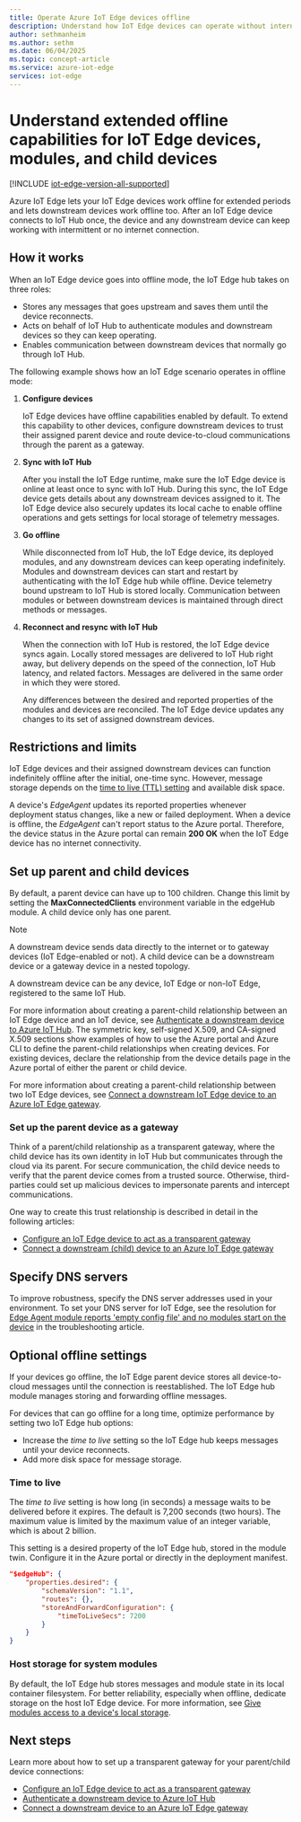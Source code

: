```yaml
---
title: Operate Azure IoT Edge devices offline
description: Understand how IoT Edge devices can operate without internet connection for an extended time, and how to enable regular IoT devices to operate offline.
author: sethmanheim
ms.author: sethm
ms.date: 06/04/2025
ms.topic: concept-article
ms.service: azure-iot-edge
services: iot-edge
---
```


# Understand extended offline capabilities for IoT Edge devices, modules, and child devices

[!INCLUDE [iot-edge-version-all-supported](includes/iot-edge-version-all-supported.md)]

Azure IoT Edge lets your IoT Edge devices work offline for extended periods and lets downstream devices work offline too. After an IoT Edge device connects to IoT Hub once, the device and any downstream device can keep working with intermittent or no internet connection.

## How it works

When an IoT Edge device goes into offline mode, the IoT Edge hub takes on three roles:

* Stores any messages that goes upstream and saves them until the device reconnects.
* Acts on behalf of IoT Hub to authenticate modules and downstream devices so they can keep operating.
* Enables communication between downstream devices that normally go through IoT Hub.

The following example shows how an IoT Edge scenario operates in offline mode:

1. **Configure devices**

   IoT Edge devices have offline capabilities enabled by default. To extend this capability to other devices, configure downstream devices to trust their assigned parent device and route device-to-cloud communications through the parent as a gateway.

2. **Sync with IoT Hub**

   After you install the IoT Edge runtime, make sure the IoT Edge device is online at least once to sync with IoT Hub. During this sync, the IoT Edge device gets details about any downstream devices assigned to it. The IoT Edge device also securely updates its local cache to enable offline operations and gets settings for local storage of telemetry messages.

3. **Go offline**

   While disconnected from IoT Hub, the IoT Edge device, its deployed modules, and any downstream devices can keep operating indefinitely. Modules and downstream devices can start and restart by authenticating with the IoT Edge hub while offline. Device telemetry bound upstream to IoT Hub is stored locally. Communication between modules or between downstream devices is maintained through direct methods or messages.

4. **Reconnect and resync with IoT Hub**

   When the connection with IoT Hub is restored, the IoT Edge device syncs again. Locally stored messages are delivered to IoT Hub right away, but delivery depends on the speed of the connection, IoT Hub latency, and related factors. Messages are delivered in the same order in which they were stored.

   Any differences between the desired and reported properties of the modules and devices are reconciled. The IoT Edge device updates any changes to its set of assigned downstream devices.

## Restrictions and limits

IoT Edge devices and their assigned downstream devices can function indefinitely offline after the initial, one-time sync. However, message storage depends on the [time to live (TTL) setting](#time-to-live) and available disk space.

A device's *EdgeAgent* updates its reported properties whenever deployment status changes, like a new or failed deployment. When a device is offline, the *EdgeAgent* can't report status to the Azure portal. Therefore, the device status in the Azure portal can remain **200 OK** when the IoT Edge device has no internet connectivity.

## Set up parent and child devices

By default, a parent device can have up to 100 children. Change this limit by setting the **MaxConnectedClients** environment variable in the edgeHub module. A child device only has one parent.

>[!NOTE]
>A downstream device sends data directly to the internet or to gateway devices (IoT Edge-enabled or not). A child device can be a downstream device or a gateway device in a nested topology.

A downstream device can be any device, IoT Edge or non-IoT Edge, registered to the same IoT Hub.

For more information about creating a parent-child relationship between an IoT Edge device and an IoT device, see [Authenticate a downstream device to Azure IoT Hub](how-to-authenticate-downstream-device.md). The symmetric key, self-signed X.509, and CA-signed X.509 sections show examples of how to use the Azure portal and Azure CLI to define the parent-child relationships when creating devices. For existing devices, declare the relationship from the device details page in the Azure portal of either the parent or child device.

For more information about creating a parent-child relationship between two IoT Edge devices, see [Connect a downstream IoT Edge device to an Azure IoT Edge gateway](how-to-connect-downstream-iot-edge-device.md).

### Set up the parent device as a gateway

Think of a parent/child relationship as a transparent gateway, where the child device has its own identity in IoT Hub but communicates through the cloud via its parent. For secure communication, the child device needs to verify that the parent device comes from a trusted source. Otherwise, third-parties could set up malicious devices to impersonate parents and intercept communications.

One way to create this trust relationship is described in detail in the following articles:

* [Configure an IoT Edge device to act as a transparent gateway](how-to-create-transparent-gateway.md)
* [Connect a downstream (child) device to an Azure IoT Edge gateway](how-to-connect-downstream-device.md)

## Specify DNS servers

To improve robustness, specify the DNS server addresses used in your environment. To set your DNS server for IoT Edge, see the resolution for [Edge Agent module reports 'empty config file' and no modules start on the device](troubleshoot-common-errors.md#edge-agent-module-reports-empty-config-file-and-no-modules-start-on-the-device) in the troubleshooting article.

## Optional offline settings

If your devices go offline, the IoT Edge parent device stores all device-to-cloud messages until the connection is reestablished. The IoT Edge hub module manages storing and forwarding offline messages.

For devices that can go offline for a long time, optimize performance by setting two IoT Edge hub options:

* Increase the *time to live* setting so the IoT Edge hub keeps messages until your device reconnects.
* Add more disk space for message storage.

### Time to live

The *time to live* setting is how long (in seconds) a message waits to be delivered before it expires. The default is 7,200 seconds (two hours). The maximum value is limited by the maximum value of an integer variable, which is about 2 billion.

This setting is a desired property of the IoT Edge hub, stored in the module twin. Configure it in the Azure portal or directly in the deployment manifest.

```json
"$edgeHub": {
    "properties.desired": {
        "schemaVersion": "1.1",
        "routes": {},
        "storeAndForwardConfiguration": {
            "timeToLiveSecs": 7200
        }
    }
}
```

### Host storage for system modules

By default, the IoT Edge hub stores messages and module state in its local container filesystem. For better reliability, especially when offline, dedicate storage on the host IoT Edge device. For more information, see [Give modules access to a device's local storage](how-to-access-host-storage-from-module.md).

## Next steps

Learn more about how to set up a transparent gateway for your parent/child device connections:

* [Configure an IoT Edge device to act as a transparent gateway](how-to-create-transparent-gateway.md)
* [Authenticate a downstream device to Azure IoT Hub](how-to-authenticate-downstream-device.md)
* [Connect a downstream device to an Azure IoT Edge gateway](how-to-connect-downstream-device.md)
